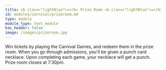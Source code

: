```yaml
---
title: <b class="lightBlue">★</b> Prize Room <b class="lightBlue">★</b>
id: modules/carnival/prizeroom.md
type: module
module_type: text_module
has_header: false
image: /images/prizeroom.jpg
---
```

Win tickets by playing the Carnival Games, and redeem them in the prize room. When you go through admissions, you'll be given a punch card necklace. Upon completing each game, your necklace will get a punch. Prize room closes at 7:30pm.
